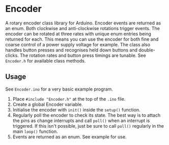 # Encoder
A rotary encoder class library for Arduino. Encoder events are returned as an enum. Both clockwise and anti-clockwise rotations trigger events. The encoder can be rotated at three rates with unique enum entries being returned for each. This means you can use the encoder for both fine and coarse control of a power supply voltage for example. The class also handles button presses and recognises held down buttons and double-clicks. The rotation rates and button press timings are tunable. See `Encoder.h` for available class methods.

## Usage

See `Encoder.ino` for a very basic example program.

1. Place `#include "Encoder.h"` at the top of the `.ino` file.
2. Create a global Encoder variable.
3. Initialise the encoder with `init()` inside the `setup()` function.
4. Regularly poll the encoder to check its state. The best way is to attach the pins as change interrupts and call `poll()` when an interrupt is triggered. If this isn't possible, just be sure to call `poll()` regularly in the main `loop()` function.
5. Events are returned as an enum. See example for use.